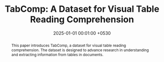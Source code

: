 ---
title:          "TabComp: A Dataset for Visual Table Reading Comprehension"
date:           2025-01-01 00:01:00 +0530
selected:       true
pub:            "Findings of the Association for Computational Linguistics: NAACL 2025"
pub_date:       "2025"

abstract: >-
  This paper introduces TabComp, a dataset for visual table reading comprehension. The dataset is designed to advance research in understanding and extracting information from tables in documents.
#cover:          /assets/images/covers/cover2.jpg
authors:
  - S Gautam
  - <strong>A Bhandari</strong>
  - G Harit
links:
  Paper: https://aclanthology.org/2025.findings-naacl.320.pdf
---
